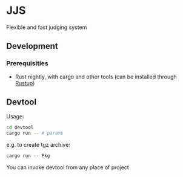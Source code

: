 # JJS
Flexible and fast judging system

## Development
### Prerequisities
- Rust nightly, with cargo and other tools (can be installed through [Rustup](https://rustup.rs))
## Devtool
Usage: 
```bash
cd devtool
cargo run -- # params
```

e.g. to create tgz archive:
```bash
cargo run -- Pkg
```

You can invoke devtool from any place of project
